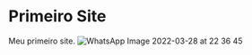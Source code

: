 # Primeiro Site
Meu primeiro site.
![WhatsApp Image 2022-03-28 at 22 36 45](https://user-images.githubusercontent.com/92120443/160677105-a0f9204a-64c7-4d32-86b2-ed4429ac094c.jpeg)
